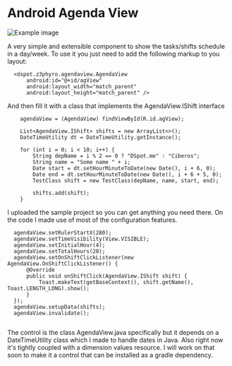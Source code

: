 # Android Agenda View

![Example image](https://github.com/z3phyro/android-agendaview/raw/master/example.png "Example image")

A very simple and extensible component to show the tasks/shifts schedule in a day/week. To use it you just need to add the following markup to you layout:

```
  <dspot.z3phyro.agendaview.AgendaView
      android:id="@+id/agView"
      android:layout_width="match_parent"
      android:layout_height="match_parent" />
```               

And then fill it with a class that implements the AgendaView.IShift interface

```
    agendaView = (AgendaView) findViewById(R.id.agView);

    List<AgendaView.IShift> shifts = new ArrayList<>();
    DateTimeUtility dt = DateTimeUtility.getInstance();

    for (int i = 0; i < 10; i++) {
        String depName = i % 2 == 0 ? "DSpot.me" : "Ciberos";
        String name = "Some name " + i;
        Date start = dt.setHourMinuteToDate(new Date(), i + 6, 0);
        Date end = dt.setHourMinuteToDate(new Date(), i + 6 + 5, 0);
        TestClass shift = new TestClass(depName, name, start, end);

        shifts.add(shift);
    }
```    

I uploaded the sample project so you can get anything you need there. On the code I made use of most of the configuration features.

```
  agendaView.setRulerStartX(280);
  agendaView.setTimeVisibility(View.VISIBLE);
  agendaView.setInitialHour(4);
  agendaView.setTotalHours(20);
  agendaView.setOnShiftClickListener(new AgendaView.OnShiftClickListener() {
      @Override
      public void onShiftClick(AgendaView.IShift shift) {
          Toast.makeText(getBaseContext(), shift.getName(), Toast.LENGTH_LONG).show();
      }
  });
  agendaView.setupData(shifts);
  agendaView.invalidate();
        
```

The control is the class AgendaView.java specifically but it depends on a DateTimeUtility class which I made to handle dates in Java. Also right now it's tightly coupled with a dimension values resource. I will work on that soon to make it a control that can be installed as a gradle dependency.

 
